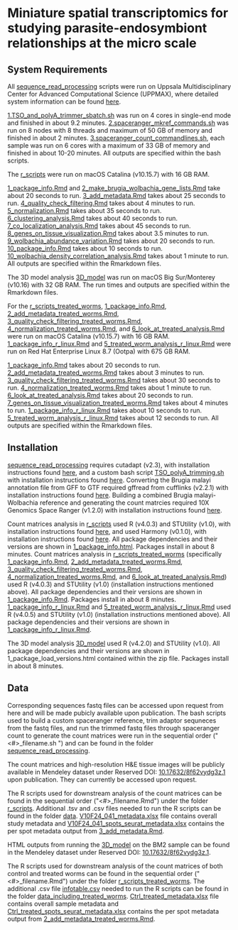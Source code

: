 # Miniature spatial transcriptomics for studying parasite-endosymbiont relationships at the micro scale 

## System Requirements

All [sequence_read_processing](https://github.com/giacomellolab/Brugia_malayi_study/tree/main/sequence_read_processing) scripts were run on Uppsala Multidisciplinary Center for Advanced Computational Science (UPPMAX), where detailed system information can be found [here](https://www.uppmax.uu.se/resources/systems/the-rackham-cluster/#:~:text=Each%20compute%20node%20consists%20of,ECC%202400MHz%20DIMM%20DRAM%20memory.). 

[1.TSO_and_polyA_trimmer_sbatch.sh](https://github.com/giacomellolab/Brugia_malayi_study/blob/main/sequence_read_processing/1.TSO_and_polyA_trimmer_sbatch.sh) was run on 4 cores in single-end mode and finished in about 9.2 minutes. [2.spaceranger_mkref_commands.sh](https://github.com/giacomellolab/Brugia_malayi_study/blob/main/sequence_read_processing/2.spaceranger_mkref_commands.sh) was run on 8 nodes with 8 threads and maximum of 50 GB of memory and finished in about 2 minutes. [3.spaceranger_count_commandlines.sh](https://github.com/giacomellolab/Brugia_malayi_study/blob/main/sequence_read_processing/3.spaceranger_count_commandlines.sh), each sample was run on 6 cores with a maximum of 33 GB of memory and finished in about 10-20 minutes. All outputs are specified within the bash scripts.

The [r_scripts](https://github.com/giacomellolab/Brugia_malayi_study/tree/main/r_scripts) were run on macOS Catalina (v10.15.7) with 16 GB RAM. 

[1_package_info.Rmd](https://github.com/giacomellolab/Brugia_malayi_study/blob/main/r_scripts/1_package_info.Rmd) and [2_make_brugia_wolbachia_gene_lists.Rmd](https://github.com/giacomellolab/Brugia_malayi_study/blob/main/r_scripts/2_make_brugia_wolbachia_gene_lists.Rmd) take about 20 seconds to run.
[3_add_metadata.Rmd](https://github.com/giacomellolab/Brugia_malayi_study/blob/main/r_scripts/3_add_metadata.Rmd) takes about 25 seconds to run. 
[4_quality_check_filtering.Rmd](https://github.com/giacomellolab/Brugia_malayi_study/blob/main/r_scripts/4_quality_check_filtering.Rmd) takes about 4 minutes to run.
[5_normalization.Rmd](https://github.com/giacomellolab/Brugia_malayi_study/blob/main/r_scripts/5_normalization.Rmd) takes about 35 seconds to run.
[6_clustering_analysis.Rmd](https://github.com/giacomellolab/Brugia_malayi_study/blob/main/r_scripts/6_clustering_analysis.Rmd) takes about 40 seconds to run.
[7_co_localization_analysis.Rmd](https://github.com/giacomellolab/Brugia_malayi_study/blob/main/r_scripts/7_co_localization_analysis.Rmd) takes about 45 seconds to run. 
[8_genes_on_tissue_visualization.Rmd](https://github.com/giacomellolab/Brugia_malayi_study/blob/main/r_scripts/8_genes_on_tissue_visualization.Rmd) takes about 3.5 minutes to run.
[9_wolbachia_abundance_variation.Rmd](https://github.com/giacomellolab/Brugia_malayi_study/blob/main/r_scripts/9_wolbachia_abundance_variation.Rmd) takes about 20 seconds to run.
[10_package_info.Rmd](https://github.com/giacomellolab/Brugia_malayi_study/blob/main/r_scripts/10_package_info.Rmd) takes about 10 seconds to run.
[10_wolbachia_density_correlation_analysis.Rmd](https://github.com/giacomellolab/Brugia_malayi_study/blob/main/r_scripts/10_wolbachia_density_correlation_analysis.Rmd) takes about 1 minute to run.
All outputs are specified within the Rmarkdown files.

The 3D model analysis [3D_model](https://github.com/giacomellolab/Brugia_malayi_study/tree/main/3D_model) was run on macOS Big Sur/Monterey (v10.16) with 32 GB RAM. The run times and outputs are specified within the Rmarkdown files.

For the [r_scripts_treated_worms](https://github.com/giacomellolab/Brugia_malayi_study/tree/main/r_scripts/r_scripts_treated_worms), [1_package_info.Rmd](https://github.com/giacomellolab/Brugia_malayi_study/blob/main/r_scripts/r_scripts_treated_worms/1_package_info.Rmd), [2_add_metadata_treated_worms.Rmd](https://github.com/giacomellolab/Brugia_malayi_study/blob/main/r_scripts/r_scripts_treated_worms/2_add_metadata_treated_worms.Rmd), [3_quality_check_filtering_treated_worms.Rmd](https://github.com/giacomellolab/Brugia_malayi_study/blob/main/r_scripts/r_scripts_treated_worms/3_quality_check_filtering_treated_worms.Rmd), [4_normalization_treated_worms.Rmd](https://github.com/giacomellolab/Brugia_malayi_study/blob/main/r_scripts/r_scripts_treated_worms/4_normalization_treated_worms.Rmd), and [6_look_at_treated_analysis.Rmd](https://github.com/giacomellolab/Brugia_malayi_study/blob/main/r_scripts/r_scripts_treated_worms/6_look_at_treated_analysis.Rmd) were run on macOS Catalina (v10.15.7) with 16 GB RAM. [1_package_info_r_linux.Rmd](https://github.com/giacomellolab/Brugia_malayi_study/blob/main/r_scripts/r_scripts_treated_worms/1_package_info_r_linux.Rmd) and [5_treated_worm_analysis_r_linux.Rmd](https://github.com/giacomellolab/Brugia_malayi_study/blob/main/r_scripts/r_scripts_treated_worms/5_treated_worm_analysis_r_linux.Rmd) were run on Red Hat Enterprise Linux 8.7 (Ootpa) with 675 GB RAM.

[1_package_info.Rmd](https://github.com/giacomellolab/Brugia_malayi_study/blob/main/r_scripts/r_scripts_treated_worms/1_package_info.Rmd) takes about 20 seconds to run.
[2_add_metadata_treated_worms.Rmd](https://github.com/giacomellolab/Brugia_malayi_study/blob/main/r_scripts/r_scripts_treated_worms/2_add_metadata_treated_worms.Rmd) takes about 3 minutes to run. 
[3_quality_check_filtering_treated_worms.Rmd](https://github.com/giacomellolab/Brugia_malayi_study/blob/main/r_scripts/r_scripts_treated_worms/3_quality_check_filtering_treated_worms.Rmd) takes about 30 seconds to run.
[4_normalization_treated_worms.Rmd](https://github.com/giacomellolab/Brugia_malayi_study/blob/main/r_scripts/r_scripts_treated_worms/4_normalization_treated_worms.Rmd) takes about 1 minute to run.
[6_look_at_treated_analysis.Rmd](https://github.com/giacomellolab/Brugia_malayi_study/blob/main/r_scripts/r_scripts_treated_worms/6_look_at_treated_analysis.Rmd) takes about 20 seconds to run.
[7_genes_on_tissue_visualization_treated_worms.Rmd](https://github.com/giacomellolab/Brugia_malayi_study/blob/main/r_scripts/r_scripts_treated_worms/7_genes_on_tissue_visualization_treated_worms.Rmd) takes about 4 minutes to run.
[1_package_info_r_linux.Rmd](https://github.com/giacomellolab/Brugia_malayi_study/blob/main/r_scripts/r_scripts_treated_worms/1_package_info_r_linux.Rmd) takes about 10 seconds to run.
[5_treated_worm_analysis_r_linux.Rmd](https://github.com/giacomellolab/Brugia_malayi_study/blob/main/r_scripts/r_scripts_treated_worms/5_treated_worm_analysis_r_linux.Rmd) takes about 12 seconds to run.
All outputs are specified within the Rmarkdown files.

## Installation

[sequence_read_processing](https://github.com/giacomellolab/Brugia_malayi_study/tree/main/sequence_read_processing) requires cutadapt (v2.3), with installation instructions found [here](https://cutadapt.readthedocs.io/en/stable/installation.html), and a custom bash script [TSO_polyA_trimming.sh](https://github.com/giacomellolab/Brugia_malayi_study/blob/main/sequence_read_processing/TSO_polyA_trimming.sh) with installation instructions found [here](https://github.com/ludvigla/VisiumTrim). Converting the Brugia malayi annotation file from GFF to GTF required gffread from cufflinks (v2.2.1) with installation instructions found [here](https://github.com/cole-trapnell-lab/cufflinks). Building a combined Brugia malayi-Wolbachia reference and generating the count matrcies required 10X Genomics Space Ranger (v1.2.0) with installation instructions found [here](https://support.10xgenomics.com/spatial-gene-expression/software/pipelines/latest/tutorials/setup-spaceranger#install).

Count matrices analysis in [r_scripts](https://github.com/giacomellolab/Brugia_malayi_study/tree/main/r_scripts) used R (v4.0.3) and STUtility (v1.0), with installation instructions found [here](https://github.com/jbergenstrahle/STUtility), and used Harmony (v0.1.0), with installation instructions found [here](https://github.com/immunogenomics/harmony). All package dependencies and their versions are shown in [1_package_info.html](https://github.com/giacomellolab/Brugia_malayi_study/blob/main/r_scripts/1_package_info.html). Packages install in about 8 minutes. Count matrices analysis in [r_scripts_treated_worms](https://github.com/giacomellolab/Brugia_malayi_study/tree/main/r_scripts/r_scripts_treated_worms) (specifically [1_package_info.Rmd](https://github.com/giacomellolab/Brugia_malayi_study/blob/main/r_scripts/r_scripts_treated_worms/1_package_info.Rmd), [2_add_metadata_treated_worms.Rmd](https://github.com/giacomellolab/Brugia_malayi_study/blob/main/r_scripts/r_scripts_treated_worms/2_add_metadata_treated_worms.Rmd), [3_quality_check_filtering_treated_worms.Rmd](https://github.com/giacomellolab/Brugia_malayi_study/blob/main/r_scripts/r_scripts_treated_worms/3_quality_check_filtering_treated_worms.Rmd), [4_normalization_treated_worms.Rmd](https://github.com/giacomellolab/Brugia_malayi_study/blob/main/r_scripts/r_scripts_treated_worms/4_normalization_treated_worms.Rmd), and [6_look_at_treated_analysis.Rmd](https://github.com/giacomellolab/Brugia_malayi_study/blob/main/r_scripts/r_scripts_treated_worms/6_look_at_treated_analysis.Rmd)) used R (v4.0.3) and STUtility (v1.0) (installation instructions mentioned above). All package dependencies and their versions are shown in [1_package_info.Rmd](https://github.com/giacomellolab/Brugia_malayi_study/blob/main/r_scripts/r_scripts_treated_worms/1_package_info.Rmd). Packages install in about 8 minutes. [1_package_info_r_linux.Rmd](https://github.com/giacomellolab/Brugia_malayi_study/blob/main/r_scripts/r_scripts_treated_worms/1_package_info_r_linux.Rmd) and [5_treated_worm_analysis_r_linux.Rmd](https://github.com/giacomellolab/Brugia_malayi_study/blob/main/r_scripts/r_scripts_treated_worms/5_treated_worm_analysis_r_linux.Rmd) used R (v4.0.5) and STUtility (v1.0) (installation instructions mentioned above). All package dependencies and their versions are shown in [1_package_info_r_linux.Rmd](https://github.com/giacomellolab/Brugia_malayi_study/blob/main/r_scripts/r_scripts_treated_worms/1_package_info_r_linux.Rmd).

The 3D model analysis [3D_model](https://github.com/giacomellolab/Brugia_malayi_study/tree/main/3D_model) used R (v4.2.0) and STUtility (v1.0). All package dependencies and their versions are shown in 1_package_load_versions.html contained within the zip file. Packages install in about 8 minutes.

## Data

Corresponding sequences fastq files can be accessed upon request from here and will be made pubicly available upon publication. The bash scripts used to build a custom spaceranger reference, trim adaptor sequneces from the fastq files, and run the trimmed fastq files through spaceranger count to generate the count matrices were run in the sequential order ("<#>_filename.sh ") and can be found in the folder [sequence_read_processing](https://github.com/giacomellolab/Brugia_malayi_study/tree/main/sequence_read_processing).

The count matrices and high-resolution H&E tissue images will be publicly available in Mendeley dataset under Reserved DOI: [10.17632/8f62vydg3z.1](https://data.mendeley.com/v1/datasets/8f62vydg3z/draft) upon publication. They can currently be accessed upon request.

The R scripts used for downstream analysis of the count matrices can be found in the sequential order ("<#>_filename.Rmd") under the folder [r_scripts](https://github.com/giacomellolab/Brugia_malayi_study/tree/main/r_scripts). Additional .tsv and .csv files needed to run the R scripts can be found in the folder [data](https://github.com/giacomellolab/Brugia_malayi_study/tree/main/data). [V10F24_041_metadata.xlsx](https://github.com/giacomellolab/Brugia_malayi_study/blob/main/data/V10F24_041_metadata.xlsx) file contains overall study metadata and [V10F24_041_spots_seurat_metadata.xlsx](https://github.com/giacomellolab/Brugia_malayi_study/blob/main/data/V10F24_041_spots_seurat_metadata.xlsx) contains the per spot metadata output from [3_add_metadata.Rmd](https://github.com/giacomellolab/Brugia_malayi_study/blob/main/r_scripts/3_add_metadata.Rmd). 

HTML outputs from running the [3D_model](https://github.com/giacomellolab/Brugia_malayi_study/tree/main/3D_model) on the BM2 sample can be found in the Mendeley dataset under Reserved DOI: [10.17632/8f62vydg3z.1](https://data.mendeley.com/v1/datasets/8f62vydg3z/draft).

The R scripts used for downstream analysis of the count matrices of both control and treated worms can be found in the sequential order ("<#>_filename.Rmd") under the folder [r_scripts_treated_worms](https://github.com/giacomellolab/Brugia_malayi_study/tree/main/r_scripts/r_scripts_treated_worms). The additional .csv file [infotable.csv](https://github.com/giacomellolab/Brugia_malayi_study/blob/main/data/data_including_treated_worms/infotable.csv) needed to run the R scripts can be found in the folder [data_including_treated_worms](https://github.com/giacomellolab/Brugia_malayi_study/tree/main/data/data_including_treated_worms). [Ctrl_treated_metadata.xlsx](https://github.com/giacomellolab/Brugia_malayi_study/blob/main/data/data_including_treated_worms/Ctrl_treated_metadata.xlsx) file contains overall sample metadata and [Ctrl_treated_spots_seurat_metadata.xlsx](https://github.com/giacomellolab/Brugia_malayi_study/blob/main/data/data_including_treated_worms/Ctrl_treated_spots_seurat_metadata.xlsx) contains the per spot metadata output from [2_add_metadata_treated_worms.Rmd](https://github.com/giacomellolab/Brugia_malayi_study/blob/main/r_scripts/r_scripts_treated_worms/2_add_metadata_treated_worms.Rmd).
